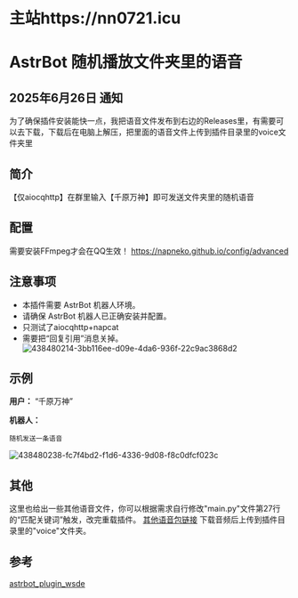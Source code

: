 # 主站https://nn0721.icu

# AstrBot 随机播放文件夹里的语音

## 2025年6月26日 通知

为了确保插件安装能快一点，我把语音文件发布到右边的Releases里，有需要可以去下载，下载后在电脑上解压，把里面的语音文件上传到插件目录里的voice文件夹里

## 简介

【仅aiocqhttp】在群里输入【千原万神】即可发送文件夹里的随机语音

## 配置

需要安装FFmpeg才会在QQ生效！
https://napneko.github.io/config/advanced

## 注意事项

*   本插件需要 AstrBot 机器人环境。
*   请确保 AstrBot 机器人已正确安装并配置。
*   只测试了aiocqhttp+napcat
*   需要把“回复引用”消息关掉。
![438480214-3bb116ee-d09e-4da6-936f-22c9ac3868d2](https://github.com/user-attachments/assets/bfbd7034-4bc9-4354-9d6a-d35a703d634b)




## 示例

**用户：** “千原万神”

**机器人：** 

	随机发送一条语音
 ![438480238-fc7f4bd2-f1d6-4336-9d08-f8c0dfcf023c](https://github.com/user-attachments/assets/dd22fb99-4bf4-4cbe-869d-f68d5baf6b5b)

## 其他

这里也给出一些其他语音文件，你可以根据需求自行修改"main.py"文件第27行的“匹配关键词”触发，改完重载插件。
[其他语音包链接](https://pan.quark.cn/s/d2558b877180)
下载音频后上传到插件目录里的"voice"文件夹。


## 参考

[astrbot_plugin_wsde](https://github.com/zhewang448/astrbot_plugin_wsde)
